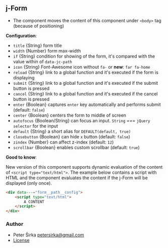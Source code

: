 ## j-Form

- The component moves the content of this component under `<body>` tag (because of positioning)

__Configuration__:

- `title` {String} form title
- `width` {Number} form max-width
- `if` {String} condition for showing of the form, it's compared with the value within of `data-jc-path`
- `icon` {String} Font-Awesome icon without `fa-` or __new__: `far fa-home`
- `reload` {String} link to a global function and it's executed if the form is displaying
- `submit` {String} link to a global function and it's executed if the submit button is pressed
- `cancel` {String} link to a global function and it's executed if the cancel button is pressed
- `enter` {Boolean} captures `enter` key automatically and performs submit (default: `false`)
- `center` {Boolean} centers the form to middle of screen
- `autofocus` {Boolean/String} can focus an input. `String` === `jQuery selector` for the input
- `default` {String} a short alias for `DEFAULT(default, true)`
- `closebutton` {Boolean} can hide `x` button (default: `false`)
- `zindex` {Number} can affect z-index (default: `12`)
- `scrollbar` {Boolean} enables custom scrollbar (default: `true`)

__Good to know__:

New version of this component supports dynamic evaluation of the content of `<script type="text/html">`. The example below contains a script with HTML and the component evaluates the content if the j-Form will be displayed (only once).

```html
<div data---="form__path__config">
	<script type="text/html">
		A CONTENT
	</script>
</div>
```

### Author

- Peter Širka <petersirka@gmail.com>
- [License](https://www.totaljs.com/license/)